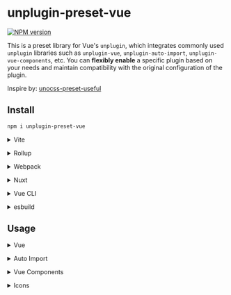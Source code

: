 # unplugin-preset-vue

[![NPM version](https://img.shields.io/npm/v/unplugin-preset-vue?color=a1b858&label=)](https://www.npmjs.com/package/unplugin-preset-vue)

This is a preset library for Vue's `unplugin`, which integrates commonly used `unplugin` libraries such as `unplugin-vue`, `unplugin-auto-import`, `unplugin-vue-components`, etc. You can **flexibly enable** a specific plugin based on your needs and maintain compatibility with the original configuration of the plugin.  

Inspire by: [unocss-preset-useful](https://github.com/unpreset/unocss-preset-useful)

## Install

```bash
npm i unplugin-preset-vue
```

<details>
<summary>Vite</summary><br>

```ts
// vite.config.ts
import VuePresets from 'unplugin-preset-vue/vite'

export default defineConfig({
  plugins: [
    VuePresets({ /* options */ }),
  ],
})
```

Example: [`playground/`](./playground/)

<br></details>

<details>
<summary>Rollup</summary><br>

```ts
// rollup.config.js
import VuePresets from 'unplugin-preset-vue/rollup'

export default {
  plugins: [
    VuePresets({ /* options */ }),
  ],
}
```

<br></details>


<details>
<summary>Webpack</summary><br>

```ts
// webpack.config.js
module.exports = {
  /* ... */
  plugins: [
    require('unplugin-preset-vue/webpack')({ /* options */ })
  ]
}
```

<br></details>

<details>
<summary>Nuxt</summary><br>

```ts
// nuxt.config.js
export default defineNuxtConfig({
  modules: [
    ['unplugin-preset-vue/nuxt', { /* options */ }],
  ],
})
```

> This module works for both Nuxt 2 and [Nuxt Vite](https://github.com/nuxt/vite)

<br></details>

<details>
<summary>Vue CLI</summary><br>

```ts
// vue.config.js
module.exports = {
  configureWebpack: {
    plugins: [
      require('unplugin-preset-vue/webpack')({ /* options */ }),
    ],
  },
}
```

<br></details>

<details>
<summary>esbuild</summary><br>

```ts
// esbuild.config.js
import { build } from 'esbuild'
import VuePresets from 'unplugin-preset-vue/esbuild'

build({
  plugins: [VuePresets()],
})
```

<br></details>

## Usage

<details>
<summary> Vue</summary><br>

The documents: [unplugin-vue](https://github.com/unplugin/unplugin-vue)

<br></details>



<details>
<summary>Auto Import</summary><br>

Default options:
```js
const DEFAULT_OPTIONS = {
  imports: ['vue'],
  dts: 'src/auto-imports.d.ts',
  vueTemplate: true,
}
```

The documents: [unplugin-auto-import](https://github.com/unplugin/unplugin-auto-import)

<br></details>


<details>
<summary>Vue Components</summary><br>

Default options:
```js
const DEFAULT_OPTIONS = {
  // allow auto load markdown components under `./src/components/`
  extensions: ['vue', 'md'],
  // allow auto import and register components used in markdown
  include: [/\.vue$/, /\.vue\?vue/, /\.md$/],
  dts: 'src/components.d.ts',
}
```

The documents: [unplugin-vue-components](https://github.com/unplugin/unplugin-vue-components)

<br></details>



<details>
<summary>Icons</summary><br>

The documents: [unplugin-icons](https://github.com/unplugin/unplugin-icons)

<br></details>
